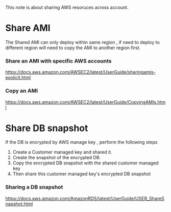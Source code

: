 This note is about sharing AWS resoruces across account.  

# Share AMI

The Shared AMI can only deploy within same region , if need to deploy to different region will need to copy the AMI to another region first.  

### Share an AMI with specific AWS accounts
https://docs.aws.amazon.com/AWSEC2/latest/UserGuide/sharingamis-explicit.html

### Copy an AMI
https://docs.aws.amazon.com/AWSEC2/latest/UserGuide/CopyingAMIs.html

# Share DB snapshot

If the DB is encrypted by AWS manage key , perform the following steps  

1. Create a Customer managed key and shared it.
2. Create the snapshot of the encrypted DB.
3. Copy the encrypted DB snapshot with the shared customer managed key
4. Then share this customer managed key's encrypted DB snapshot

### Sharing a DB snapshot
https://docs.aws.amazon.com/AmazonRDS/latest/UserGuide/USER_ShareSnapshot.html

